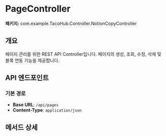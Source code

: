 # PageController

**패키지:** com.example.TacoHub.Controller.NotionCopyController

## 개요
페이지 관리를 위한 REST API Controller입니다. 페이지의 생성, 조회, 수정, 삭제 및 블록 연동 기능을 제공합니다.

## API 엔드포인트

### 기본 경로
- **Base URL**: `/api/pages`
- **Content-Type**: `application/json`

## 메서드 상세

